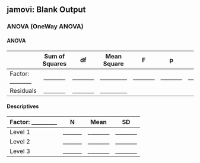## jamovi: Blank Output

### ANOVA (OneWay ANOVA)

#### ANOVA

||Sum of Squares|df|Mean Square|F|p|η<sup>2</sup>|
| :- | :-: | :-: | :-: | :-: | :-: | :-: |
|Factor: \_\_\_\_\_\_\_\_|\_\_\_\_\_\_\_\_|\_\_\_\_\_\_\_\_|\_\_\_\_\_\_\_\_\_\_|\_\_\_\_\_\_\_\_|\_\_\_\_\_\_\_\_|\_\_\_\_\_\_\_\_|
|Residuals|\_\_\_\_\_\_\_\_|\_\_\_\_\_\_\_\_|\_\_\_\_\_\_\_\_\_\_||||

#### Descriptives

|Factor: \_\_\_\_\_\_\_\_\_|N|Mean|SD|
| :- | :-: | :-: | :-: |
|Level 1|\_\_\_\_\_\_\_|\_\_\_\_\_\_\_\_|\_\_\_\_\_\_\_\_|
|Level 2|\_\_\_\_\_\_\_|\_\_\_\_\_\_\_\_|\_\_\_\_\_\_\_\_|
|Level 3|\_\_\_\_\_\_\_|\_\_\_\_\_\_\_\_|\_\_\_\_\_\_\_\_|
